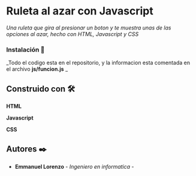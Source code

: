# Ruleta al azar con Javascript

_Una ruleta que gira al presionar un boton y te muestra unas de las opciones al azar, hecho con HTML, Javascript y CSS_

### Instalación 🔧

_Todo el codigo esta en el repositorio, y la informacion esta comentada en el archivo **js/funcion.js** _

## Construido con 🛠️

**HTML**

**Javascript**

**CSS**

## Autores ✒️

* **Emmanuel Lorenzo** - *Ingeniero en informatica* - 
